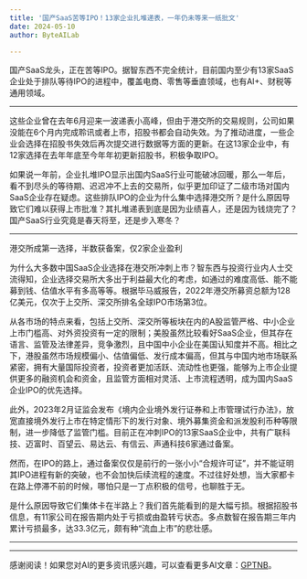 ```yaml
---
title: '国产SaaS苦等IPO！13家企业扎堆递表，一年仍未等来一纸批文'
date: 2024-05-10
author: ByteAILab

---
```


国产SaaS龙头，正在苦等IPO。据智东西不完全统计，目前国内至少有13家SaaS企业处于排队等待IPO的进程中，覆盖电商、零售等垂直领域，也有AI+、财税等通用领域。

---


这些企业曾在去年6月迎来一波递表小高峰，但由于港交所的交易规则，公司如果没能在6个月内完成聆讯或者上市，招股书都会自动失效。为了推动进度，一些企业会选择在招股书失效后再次提交进行数据等方面的更新。在这13家企业中，有12家选择在去年年底至今年年初更新招股书，积极争取IPO。

如果说一年前，企业扎堆IPO显示出国内SaaS行业可能破冰回暖，那么一年后，看不到尽头的等待期、迟迟冲不上去的交易所，似乎更加印证了二级市场对国内SaaS企业存在疑虑。这些排队IPO的企业为什么集中选择港交所？是什么原因导致它们难以获得上市批准？其扎堆递表到底是因为业绩喜人，还是因为钱烧完了？国产SaaS行业究竟是春天将至，还是步入寒冬？

---

港交所成第一选择，半数获备案，仅2家企业盈利

为什么大多数中国SaaS企业选择在港交所冲刺上市？智东西与投资行业内人士交流得知，企业选择交易所大多出于利益最大化的考虑，如通过的难度高低、能不能募到钱、估值水平有多高等等。根据毕马威报告，2022年港交所募资总额为128亿美元，仅次于上交所、深交所排名全球IPO市场第3位。

从各市场的特点来看，包括上交所、深交所等板块在内的A股监管严格、中小企业上市门槛高、对外资投资有一定的限制；美股虽然比较看好SaaS企业，但其存在语言、监管及法律差异，竞争激烈，且中国中小企业在美国认知度并不高。相比之下，港股虽然市场规模偏小、估值偏低、发行成本偏高，但其与中国内地市场联系紧密，拥有大量国际投资者，投资者更加活跃、流动性也更强，能够为上市企业提供更多的融资机会和资金，且监管方面相对灵活、上市流程透明，成为国内SaaS企业IPO的优先选择。

此外，2023年2月证监会发布《境内企业境外发行证券和上市管理试行办法》，放宽直接境外发行上市在特定情形下的发行对象、境外募集资金和派发股利币种等限制，进一步降低了监管门槛。目前正在冲刺IPO的13家SaaS企业中，共有广联科技、迈富时、百望云、易达云、有信云、声通科技6家通过备案。

然而，在IPO的路上，通过备案仅仅是前行的一张小小“合规许可证”，并不能证明其IPO进程有新的突破，也不会加快后续流程的速度。不过往好处想，当大家都卡在路上停滞不前的时候，哪怕只是一丁点积极的信号，也聊胜于无。

是什么原因导致它们集体卡在半路上？我们首先能看到的是大幅亏损。根据招股书信息，有11家公司在报告期内处于亏损或由盈转亏状态。多点数智在报告期三年内累计亏损最多，达33.3亿元，颇有种“流血上市”的悲壮感。

---

---
感谢阅读！如果您对AI的更多资讯感兴趣，可以查看更多AI文章：[GPTNB](https://gptnb.com)。